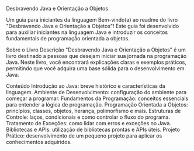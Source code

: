 Desbravendo Java e Orientação a Objetos

Um guia para iniciantes da linguagem
Bem-vindo(a) ao readme do livro "Desbravendo Java e Orientação a Objetos"! Este guia foi desenvolvido para auxiliar iniciantes na linguagem Java e introduzir os conceitos fundamentais de programação orientada a objetos.

Sobre o Livro
Descrição
"Desbravendo Java e Orientação a Objetos" é um livro destinado a pessoas que desejam iniciar sua jornada na programação Java. Neste livro, você encontrará explicações claras e exemplos práticos, permitindo que você adquira uma base sólida para o desenvolvimento em Java.

Conteúdo
Introdução ao Java: breve histórico e características da linguagem.
Ambiente de Desenvolvimento: configuração do ambiente para começar a programar.
Fundamentos da Programação: conceitos essenciais para entender a lógica de programação.
Programação Orientada a Objetos: princípios, classes, objetos, herança, polimorfismo e mais.
Estruturas de Controle: laços, condicionais e como controlar o fluxo do programa.
Tratamento de Exceções: como lidar com erros e exceções no Java.
Bibliotecas e APIs: utilização de bibliotecas prontas e APIs úteis.
Projeto Prático: desenvolvimento de um pequeno projeto para aplicar os conhecimentos adquiridos.
